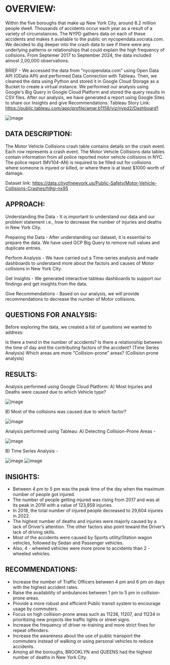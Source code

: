
# OVERVIEW:
Within the five boroughs that make up New York City, around 8.2 million people dwell. Thousands of accidents occur each year as a result of a variety of circumstances. The NYPD gathers data on each of these accidents and makes it available to the public on nycopendata.socrata.com. We decided to dig deeper into the crash data to see if there were any underlying patterns or relationships that could explain the high frequency of collisions. From Septemer 2017 to September 2024, the data included almost 2,00,000 observations.

BRIEF -
We accessed the data from "nycopendata.com" using Open Data API (OData API) and performed Data Connection with Tableau.
Then, we cleaned the data using Python and stored it in Google Cloud Storage as a Bucket to create a virtual instance.
We performed our analysis using Google's Big Query in Google Cloud Platform and stored the query results in CSV files.
After our analysis, we have generated a report using Google Sites to share our Insights and give Recommendations.
Tableau Story Link: https://public.tableau.com/app/profile/amar.b1158/viz/nypd2/Dashboard1

![image](https://github.com/user-attachments/assets/f8f1a555-307f-4b14-800a-d570c771f081)



## DATA DESCRIPTION:
The Motor Vehicle Collisions crash table contains details on the crash event. Each row represents a crash event. The Motor Vehicle Collisions data tables contain information from all police reported motor vehicle collisions in NYC. The police report (MV104-AN) is required to be filled out for collisions where someone is injured or killed, or where there is at least $1000 worth of damage.

Dataset link: https://data.cityofnewyork.us/Public-Safety/Motor-Vehicle-Collisions-Crashes/h9gi-nx95

## APPROACH:
Understanding the Data - It is important to understand our data and our problem statement i.e., how to decrease the number of injuries and deaths in New York City.

Preparing the Data - After understanding our dataset, it is essential to prepare the data. We have used GCP Big Query to remove null values and duplicate entries.

Perform Analysis - We have carried out a Time-series analysis and made dashboards to understand more about the factors and causes of Motor collisions in New York City.

Get Insights - We generated interactive tableau dashboards to support our findings and get insights from the data.

Give Recommendations - Based on our analysis, we will provide recommendations to decrease the number of Motor collisions.

## QUESTIONS FOR ANALYSIS:
Before exploring the data, we created a list of questions we wanted to address:

Is there a trend in the number of accidents?
Is there a relationship between the time of day and the contributing factors of the accident? (Time Series Analysis)
Which areas are more "Collision-prone" areas? (Collision prone analysis)

## RESULTS:
Analysis performed using Google Cloud Platform:
A) Most Injuries and Deaths were caused due to which Vehicle type?

![image](https://github.com/user-attachments/assets/6bb082ad-13fa-4a28-9373-ec438948bafb)


B) Most of the collisions was caused due to which factor?

![image](https://github.com/user-attachments/assets/2a109bcd-6474-4fe1-9837-150933aa640e)


Analysis performed using Tableau:
A) Detecting Collision-Prone Areas -

![image](https://github.com/user-attachments/assets/56b72e17-544c-4e03-bdf6-fe08a183a537)



B) Time Series Analysis -

![image](https://github.com/user-attachments/assets/5b0f1011-3519-4f9c-9316-1b8528e3297d)
![image](https://github.com/user-attachments/assets/73ba1e75-8284-406f-a718-5d16ab7e8c6a)




## INSIGHTS:
- Between 4 pm to 5 pm was the peak time of the day when the maximum number of people got injured.
- The number of people getting injured was rising from 2017 and was at its peak in 2019 with a value of 123,859 injuries.
- In 2018, the total number of injured people decreased to 29,604 injuries in 2022.
- The highest number of deaths and injuries were majorly caused by a lack of Driver’s attention. The other factors also point toward the Driver’s lack of driving skills.
- Most of the accidents were caused by Sports utility/Station wagon vehicles, followed by Sedan and Passenger vehicles.
- Also, 4 - wheeled vehicles were more prone to accidents than 2 - wheeled vehicles.

## RECOMMENDATIONS:
- Increase the number of Traffic Officers between 4 pm and 6 pm on days with the highest accident rates.
- Raise the availability of ambulances between 1 pm to 5 pm in collision-prone areas.
- Provide a more robust and efficient Public transit system to encourage usage by commuters.
- Focus on high collision-prone areas such as 11236, 11207, and 11234 in prioritizing new projects like traffic lights or street signs.
- Increase the frequency of driver re-training and more strict fines for repeat offenders.
- Increase the awareness about the use of public transport the commuters instead of walking or using personal vehicles to reduce accidents.
- Among all the boroughs, BROOKLYN and QUEENS had the highest number of deaths in New York City.
